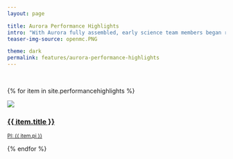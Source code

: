```yaml
---
layout: page

title: Aurora Performance Highlights
intro: "With Aurora fully assembled, early science team members began running and optimizing their applications to prepare the system for open access. Here are some early performance results on Aurora."
teaser-img-source: openmc.PNG

theme: dark
permalink: features/aurora-performance-highlights
---
```


<!-- <ul>
  {% for item in site.highlights %}
    <li>
      <a href="{{ site.url }}{{ item.url }}">{{ item.title }}</a>
    </li>
  {% endfor %}
</ul>
 -->
 
<br>

<div class="teasers">

{% for item in site.performancehighlights %}

<div class="teaser">
  <a href="{{ site.url }}{{ item.url }}">
  	<div class="image-wrapper">
  		<div><img src="{{ site.url }}/assets/images/{{ item.image }}"></div>
  		<div class="hover-scrim"></div>
  	</div>
  	<div class="content-wrapper">
      <!-- <small class="eyebrow">{{ item.field }}</small> -->
  		<h3>{{ item.title }}</h3>
      <small class="meta">PI: {{ item.pi }}</small>
  	</div>
  </a>
</div>

{% endfor %}

</div>
